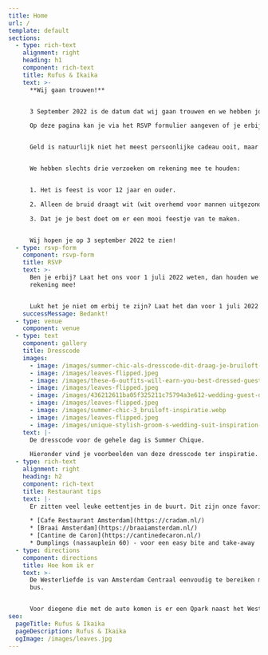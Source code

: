 ```yaml
---
title: Home
url: /
template: default
sections:
  - type: rich-text
    alignment: right
    heading: h1
    component: rich-text
    title: Rufus & Ikaika
    text: >-
      **Wij gaan trouwen!** 


      3 September 2022 is de datum dat wij gaan trouwen en we hebben jou er graag bij! \

      Op deze pagina kan je via het RSVP formulier aangeven of je erbij bent. Ook hebben we wat restaurant tips, een route beschrijving (klik op de maps afbeelding) en wat voorbeelden van onze dresscode. Heb je vragen? Mail dan naar rufusenikaika@gmail.com, dan neemt onze ceremoniemeester Maui contact met je op. 


      Geld is natuurlijk niet het meest persoonlijke cadeau ooit, maar om ons met onze huwelijksreis naar Hawaii te helpen is dit toch erg welkom en heeft daarom onze voorkeur.


      We hebben slechts drie verzoeken om rekening mee te houden:


      1. Het is feest is voor 12 jaar en ouder.

      2. Alleen de bruid draagt wit (wit overhemd voor mannen uitgezonderd).

      3. Dat je je best doet om er een mooi feestje van te maken.


      Wij hopen je op 3 september 2022 te zien!
  - type: rsvp-form
    component: rsvp-form
    title: RSVP
    text: >-
      Ben je erbij? Laat het ons voor 1 juli 2022 weten, dan houden we daar
      rekening mee!


      Lukt het je niet om erbij te zijn? Laat het dan voor 1 juli 2022 even weten door te mailen naar rufusenikaika@gmail.com
    successMessage: Bedankt!
  - type: venue
    component: venue
  - type: text
    component: gallery
    title: Dresscode
    images:
      - image: /images/summer-chic-als-dresscode-dit-draag-je-bruiloft-inspiratie.png
      - image: /images/leaves-flipped.jpeg
      - image: /images/these-6-outfits-will-earn-you-best-dressed-guest-status-at-every-wedding.jpeg
      - image: /images/leaves-flipped.jpeg
      - image: /images/436212611ba05f325211c75794a3e612-wedding-guest-dresses-best-dressed.jpeg
      - image: /images/leaves-flipped.jpeg
      - image: /images/summer-chic-3_bruiloft-inspiratie.webp
      - image: /images/leaves-flipped.jpeg
      - image: /images/unique-stylish-groom-s-wedding-suit-inspiration-forget-me-not.jpeg
    text: |-
      De dresscode voor de gehele dag is Summer Chique. 

      Hieronder vind je voorbeelden van deze dresscode ter inspiratie.
  - type: rich-text
    alignment: right
    heading: h2
    component: rich-text
    title: Restaurant tips
    text: |-
      Er zitten veel leuke eettentjes in de buurt. Dit zijn onze favorieten:

      * [Cafe Restaurant Amsterdam](https://cradam.nl/) 
      * [Braai Amsterdam](https://braaiamsterdam.nl/)
      * [Cantine de Caron](https://cantinedecaron.nl/)
      * Dumplings (nassauplein 60) - voor een easy bite and take-away
  - type: directions
    component: directions
    title: Hoe kom ik er
    text: >-
      De Westerliefde is van Amsterdam Centraal eenvoudig te bereiken met de
      bus.


      Voor diegene die met de auto komen is er een Qpark naast het Westerpark.
seo:
  pageTitle: Rufus & Ikaika
  pageDescription: Rufus & Ikaika
  ogImage: /images/leaves.jpg
---
```

